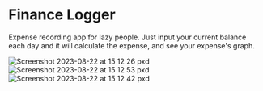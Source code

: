 # Finance Logger

Expense recording app for lazy people. Just input your current balance each day and it will calculate the expense, and see your expense's graph.

![Screenshot 2023-08-22 at 15 12 26 pxd](https://github.com/themiddnight/finance_database/assets/140892053/d32ced9c-6695-4099-8d7c-aa8b2ba489c0)
![Screenshot 2023-08-22 at 15 12 53 pxd](https://github.com/themiddnight/finance_database/assets/140892053/5daa60b7-70cf-4c31-a589-6de46d313d16)
![Screenshot 2023-08-22 at 15 12 42 pxd](https://github.com/themiddnight/finance_database/assets/140892053/cd498cd6-70db-4460-a09e-d1849fedfff0)
